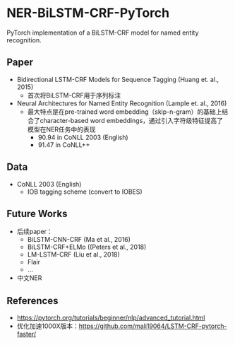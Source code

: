# NER-BiLSTM-CRF-PyTorch
PyTorch implementation of a BiLSTM-CRF model for named entity recognition.

## Paper
- Bidirectional LSTM-CRF Models for Sequence Tagging (Huang et. al., 2015)
  - 首次将BiLSTM-CRF用于序列标注
- Neural Architectures for Named Entity Recognition (Lample et. al., 2016)
  - 最大特点是在pre-trained word embedding（skip-n-gram）的基础上结合了character-based word embeddings，通过引入字符级特征提高了模型在NER任务中的表现
    - 90.94 in CoNLL 2003 (English)
    - 91.47 in CoNLL++



## Data
- CoNLL 2003 (English)
  - IOB tagging scheme (convert to IOBES)

## Future Works
- 后续paper：
  - BiLSTM-CNN-CRF (Ma et al., 2016)
  - BiLSTM-CRF+ELMo ((Peters et al., 2018)
  - LM-LSTM-CRF (Liu et al., 2018)
  - Flair
  - ...
- 中文NER

## References
- https://pytorch.org/tutorials/beginner/nlp/advanced_tutorial.html
- 优化加速1000X版本：https://github.com/mali19064/LSTM-CRF-pytorch-faster/